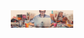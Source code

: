<div id="header" align="center">
  <img src="https://github.com/7-O-2-H/7-O-2-H/blob/main/Profile.png" width="100"/>
</div>

